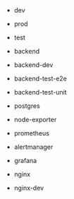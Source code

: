 - dev
- prod
- test

- backend
- backend-dev
- backend-test-e2e
- backend-test-unit
- postgres
- node-exporter
- prometheus
- alertmanager
- grafana
- nginx
- nginx-dev
